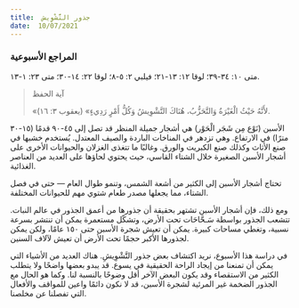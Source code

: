 ```yaml
---
title:  جذور التَّشْوِيش
date:  10/07/2021
---
```


### المراجع الأسبوعية
متى ١٠: ٣٤-٣٩؛ لوقا ١٢: ١٣-٢١؛ فيلبي ٢: ٥-٨؛ لوقا ٢٢: ١٤-٣٠؛ متى ٢٣: ١-١٣.

> <p>آية الحفظ</p>
> «لأَنَّهُ حَيْثُ الْغَيْرَةُ وَالتَّحَزُّبُ، هُنَاكَ التَّشْوِيشُ وَكُلُّ أَمْرٍ رَدِيءٍ» (يعقوب ٣: ١٦).

الأسبن (نَوْع مِن شَجَر الْحَوْر) هي أشجار جميلة المنظر قد تصل إلى ٤٥-٩٠ قدمًا (١٥-٣٠ مترًا) في الارتفاع.  وهي تزدهر في المناخات الباردة والصيف المعتدل.  يُستخدم خشبها في صنع الأثاث وكذلك صنع الكبريت والورق.  وغالبًا ما تتغذى الغزلان والحيوانات الأخرى على أشجار الأسبن الصغيرة خلال الشتاء القاسي، حيث يحتوي لحاؤها على العديد من العناصر الغذائية.

تحتاج أشجار الأسبن إلى الكثير من أشعة الشمس، وتنمو طوال العام — حتى في فصل الشتاء، مما يجعلها مصدر طعام شتوي مهم للحيوانات المختلفة.

ومع ذلك، فإن أشجار الأسبن تشتهر بحقيقة أن جذورها من أعمق الجذور في عالم النبات.  تتشعب الجذور بواسطة سَـحَّاحَات تحت الأرض، وتشكّل مستعمرة يمكن أن تنتشر بسرعة نسبية، وتغطي مساحات كبيرة.  يمكن أن تعيش شجرة الأسبن حتى ١٥٠ عامًا، ولكن يمكن لجذورها الأكبر حجمًا تحت الأرض أن تعيش لآلاف السنين.

في دراسة هذا الأسبوع، نريد اكتشاف بعض جذور التَّشْوِيشِ.  هناك العديد من الأشياء التي يمكن أن تمنعنا من إيجاد الراحة الحقيقية في يسوع.  قد يبدو بعضها واضحًا ولا يتطلب الكثير من الاستقصاء وقد يكون البعض الآخر أقل وضوحًا بالنسبة لنا. وكما هو الحال مع الجذور الضخمة غير المرئية لشجرة الأسبن، قد لا نكون دائمًا واعين للمواقف والأفعال التي تفصلنا عن مخلصنا.